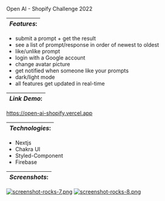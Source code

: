Open AI - Shopify Challenge 2022

| **_Features_:** |
|---|

- submit a prompt  + get the result
- see a list of prompt/response in order of newest to oldest
- like/unlike prompt
- login with a Google account
- change avatar picture
- get notified when someone like your prompts
- dark/light mode
- all features get updated in real-time

| **_Link Demo_:** |
|---|

https://open-ai-shopify.vercel.app

| **_Technologies_:** |
|---|

- Nextjs
- Chakra UI
- Styled-Component
- Firebase

| **_Screenshots_:** |
|---|

[![screenshot-rocks-7.png](https://i.postimg.cc/DyQnFgM5/screenshot-rocks-7.png)](https://postimg.cc/RN0jLc9n)
[![screenshot-rocks-8.png](https://i.postimg.cc/1XZ2jxsS/screenshot-rocks-8.png)](https://postimg.cc/CBmcRQRr)


